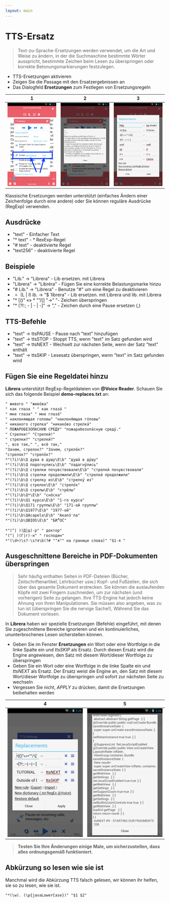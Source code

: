 ```yaml
---
layout: main
---
```


# TTS-Ersatz

> Text-zu-Sprache-Ersetzungen werden verwendet, um die Art und Weise zu ändern, in der die Suchmaschine bestimmte Wörter ausspricht, bestimmte Zeichen beim Lesen zu überspringen oder korrekte Betonungsmarkierungen festzulegen.

* TTS-Ersetzungen aktivieren
* Zeigen Sie die Passage mit den Ersatzergebnissen an
* Das Dialogfeld **Ersetzungen** zum Festlegen von Ersetzungsregeln

|1|2|3|
|-|-|-|
|![](1.png)|![](2.png)|![](3.png)|

Klassische Ersetzungen werden unterstützt (einfaches Ändern einer Zeichenfolge durch eine andere) oder Sie können reguläre Ausdrücke (RegExp) verwenden.

## Ausdrücke

* &quot;text&quot; - Einfacher Text
* &quot;* text&quot; - * RexExp-Regel
* &quot;# text&quot; - deaktivierte Regel
* &quot;text256&quot; - deaktivierte Regel

## Beispiele

* &quot;Lib.&quot; -&gt; &quot;Librera&quot; - Lib ersetzen. mit Librera
* &quot;Librera&quot; -&gt; &quot;Libréra&quot; - Fügen Sie eine korrekte Belastungsmarke hinzu
* &quot;# Lib.&quot; -&gt; &quot;Librera&quot; - Benutze &quot;#&quot; um eine Regel zu deaktivieren
* * (L | l) ib. -&gt; &quot;$ 1ibrera&quot; - Lib ersetzen. mit Librera und lib. mit Librera
* &quot;* [()&quot; «» * ”“/[] &quot;-&gt;&quot; &quot;- Zeichen überspringen
* &quot;* [?!:; - | - | -]&quot; -&gt; &quot;,&quot; - Zeichen durch eine Pause ersetzen (,)

## TTS-Befehle

* &quot;text&quot; -&gt; ttsPAUSE - Pause nach &quot;text&quot; hinzufügen
* &quot;text&quot; -&gt; ttsSTOP - Stoppt TTS, wenn &quot;text&quot; im Satz gefunden wird
* &quot;text&quot; -&gt; ttsNEXT - Wechselt zur nächsten Seite, wenn der Satz &quot;text&quot; enthält
* &quot;text&quot; -&gt; ttsSKIP - Lesesatz überspringen, wenn &quot;text&quot; im Satz gefunden wird

## Fügen Sie eine Regeldatei hinzu

**Librera** unterstützt RegExp-Regeldateien von **@Voice Reader**.
Schauen Sie sich das folgende Beispiel **demo-replaces.txt** an:

```
" живого " "живо́ва"
" как глаза " " как глаза́ "
" мне глаза" " мне глаза́"
" наклоняющая головы" "наклоня́ющая го́ловы"
" никакого стрелка" "никако́во стрелка́"
" ПОЖАРОБЕЗОПАСНУЮ СРЕДУ" "пожарабезопа́сную среду́."
" Стрелки!" "Стрелки́!"
" стрелки?" "стрелки́?"
", все так," ", всё так,"
"Зачем, стрелок?" "Зачем, стрело́к?"
"стрелок?" "стрело́к?"
*"(?i)\b\Q душа в душу\E\b" "душа́ в ду́шу"
*"(?i)\b\Q подогнулись\E\b" "падагну́лись"
*"(?i)\b\Q стрелки почувствовали\E\b" "стрелки́ почувствовали"
*"(?i)\b\Q стрелки продолжили\E\b" "стрелки́ продолжили"
*"(?i)\b\Q стрелку из\E\b" "стрелку́ из"
*"(?i)\b\Q стрелок\E\b" "стрело́к"
*"(?i)\b\Q стрелы\E\b" "стре́лы"
*"(?i)\b\Q*\E\b" "сно́ска"
*"(?i)\b\Q1 курса\E\b" "1-го курса"
*"(?i)\b\Q171 группы\E\b" "171-ой группы"
*"(?i)\b\Q1977\E\b" "1977-ой"
*"(?i)\b\QAcapela\E\b" "Акапэ́'ла"
*"(?i)\b\QBIOS\E\b" "БИ́“О́С"

*"(^| )(Д|д)-р" " доктор"
"(^| )(Г|г)-н" " господин"
*"(\d+)\s?-\s?я\b(?# ""я"" на границе слова)" "$1-я "
```
## Ausgeschnittene Bereiche in PDF-Dokumenten überspringen
> Sehr häufig enthalten Seiten in PDF-Dateien (Bücher, Zeitschriftenartikel, Lehrbücher usw.) Kopf- und Fußzeilen, die sich über das gesamte Dokument erstrecken. Sie können die auslaufenden Köpfe mit zwei Fingern zuschneiden, um zur nächsten (und vorherigen) Seite zu gelangen. Ihre TTS-Engine hat jedoch keine Ahnung von Ihren Manipulationen. Sie müssen also angeben, was zu tun ist (überspringen Sie die nervige Sache!), Während Sie das Dokument vorlesen.

In **Librera** haben wir spezielle Ersetzungen (Befehle) eingeführt, mit denen Sie zugeschnittene Bereiche ignorieren und ein kontinuierliches, ununterbrochenes Lesen sicherstellen können.
* Geben Sie im Fenster **Ersetzungen** ein Wort oder eine Wortfolge in die linke Spalte ein und _ttsSKIP_ als Ersatz. Durch diesen Ersatz wird die Engine angewiesen, den Satz mit diesem Wort/dieser Wortfolge zu überspringen
* Geben Sie ein Wort oder eine Wortfolge in die linke Spalte ein und _ttsNEXT_ als Ersatz. Der Ersatz weist die Engine an, den Satz mit diesem Wort/dieser Wortfolge zu überspringen und sofort zur nächsten Seite zu wechseln
* Vergessen Sie nicht, _APPLY_ zu drücken, damit die Ersetzungen beibehalten werden

|4|5|
|-|-|
|![](4.png)|![](5.png)|

> **Testen Sie Ihre Änderungen einige Male, um sicherzustellen, dass alles ordnungsgemäß funktioniert.**

## Abkürzung so lesen wie sie ist

Manchmal wird die Abkürzung TTS falsch gelesen, wir können ihr helfen, sie so zu lesen, wie sie ist.
```
"*(\w). (\p{javaLowerCase})" "$1 $2"
```
